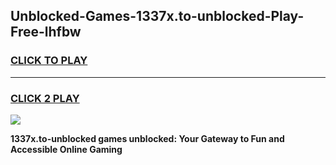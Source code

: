 
## Unblocked-Games-1337x.to-unblocked-Play-Free-lhfbw
<h3>
<a href="https://premium76.site?title=1337x.to-unblocked&ref=12A">CLICK TO PLAY</a></h3>
<hr>

<h3>
<a href="https://premium76.site?title=1337x.to-unblocked&ref=12A">CLICK 2 PLAY</a>
  
</h3>

<a href="https://premium76.site?title=1337x.to-unblocked&ref=12A"><img src="https://clearcache.store/games.png"></a>


**1337x.to-unblocked games unblocked: Your Gateway to Fun and Accessible Online Gaming**
